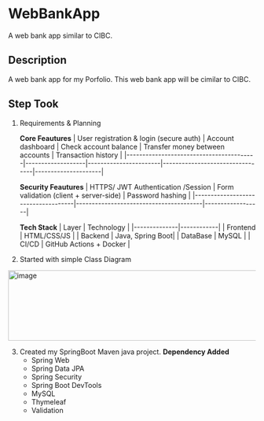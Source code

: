 # WebBankApp
A web bank app similar to CIBC.

## Description
A web bank app for my Porfolio. This web bank app will be cimilar to CIBC.

## Step Took
1. Requirements & Planning
   
   **Core Feautures**
   | User registration & login (secure auth) | Account dashboard | Check account balance | Transfer money between accounts | Transaction history |
   |-----------------------------------------|-------------------|-----------------------|---------------------------------|---------------------|
   
   **Security Feautures**
   | HTTPS/ JWT Authentication /Session | Form validation (client + server-side) | Password hashing |
   |------------------------------------|----------------------------------------|------------------|
   
   **Tech Stack**
   | Layer        | Technology |
   |--------------|------------|
   | Frontend | HTML/CSS/JS |
   | Backend | Java, Spring Boot|
   | DataBase | MySQL |
   | CI/CD | GitHub Actions + Docker | 
   
2. Started with simple Class Diagram
<img width="624" height="143 Feedback" alt="image" src="https://github.com/user-attachments/assets/7cc12f45-8f0f-404b-837d-2453be43b3d1" />

3. Created my SpringBoot Maven java project.
   **Dependency Added**
   - Spring Web
   - Spring Data JPA
   - Spring Security
   - Spring Boot DevTools
   - MySQL
   - Thymeleaf
   - Validation

